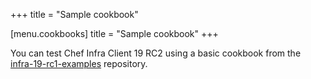 +++
title = "Sample cookbook"

[menu.cookbooks]
title = "Sample cookbook"
+++

You can test Chef Infra Client 19 RC2 using a basic cookbook from the [infra-19-rc1-examples](https://github.com/chef/infra-19-rc1-examples/tree/main/cookbooks/hello) repository.
